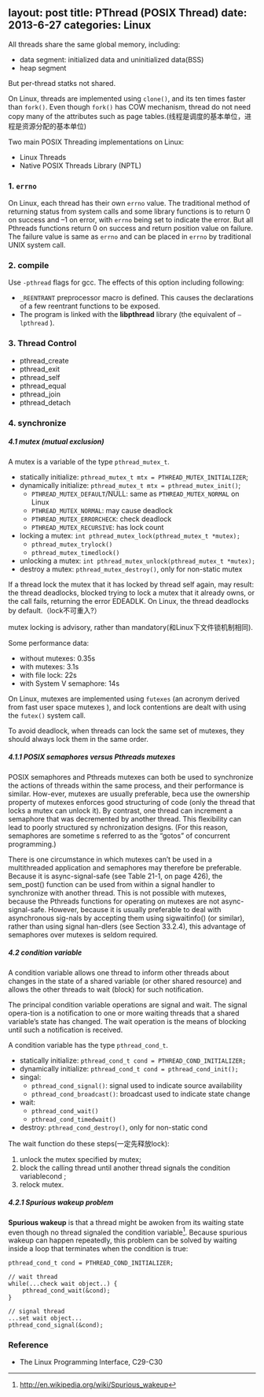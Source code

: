layout: post
title: PThread (POSIX Thread)
date: 2013-6-27
categories: Linux
---

All threads share the same global memory, including:

- data segment: initialized data and uninitialized data(BSS)
- heap segment

But per-thread statks not shared.

On Linux, threads are implemented using `clone()`, and its ten times faster than `fork()`. Even though `fork()` has COW mechanism, thread do not need copy many of the attributes such as page tables.(线程是调度的基本单位，进程是资源分配的基本单位)


Two main POSIX Threading implementations on Linux:

- Linux Threads
- Native POSIX Threads Library (NPTL)

### 1. `errno`

On Linux, each thread has their own `errno` value.
The traditional method of returning status from system calls and some library functions is to return 0 on success and –1 on error, with `errno` being set to indicate the error.
But all Pthreads functions return 0 on success and return position value on failure. The failure value is same as `errno` and can be placed in `errno` by traditional UNIX system call.

### 2. compile

Use `-pthread` flags for gcc. The effects of this option including following:

- `_REENTRANT` preprocessor macro is defined. This causes the declarations of a few reentrant functions to be exposed.
- The program is linked with the **libpthread** library (the equivalent of `–lpthread` ).

### 3. Thread Control

- pthread_create
- pthread_exit
- pthread_self
- pthread_equal
- pthread_join
- pthread_detach

### 4. synchronize

##### 4.1 mutex (mutual exclusion)

A mutex is a variable of the type `pthread_mutex_t`.

- statically initialize: `pthread_mutex_t mtx = PTHREAD_MUTEX_INITIALIZER`;
- dynamically initialize: `pthread_mutex_t mtx = pthread_mutex_init()`;
  - `PTHREAD_MUTEX_DEFAULT`/NULL: same as `PTHREAD_MUTEX_NORMAL` on Linux
  - `PTHREAD_MUTEX_NORMAL`: may cause deadlock
  - `PTHREAD_MUTEX_ERRORCHECK`: check deadlock
  - `PTHREAD_MUTEX_RECURSIVE`: has lock count
- locking a mutex: `int pthread_mutex_lock(pthread_mutex_t *mutex);`
  - `pthread_mutex_trylock()`
  - `pthread_mutex_timedlock()`
- unlocking a mutex: `int pthread_mutex_unlock(pthread_mutex_t *mutex);`
- destroy a mutex: `pthread_mutex_destroy()`, only for non-static mutex

If a thread lock the mutex that it has locked by thread self again, may result: the thread  deadlocks, blocked trying to lock a mutex that it already owns, or the call fails, returning the error EDEADLK. On Linux, the thread deadlocks by default.（lock不可重入?）

mutex locking is advisory, rather than mandatory(和Linux下文件锁机制相同).

Some performance data:

- without mutexes: 0.35s
- with mutexes: 3.1s
- with file lock: 22s
- with System V semaphore: 14s

On Linux, mutexes are implemented using `futexes` (an acronym derived from fast user space mutexes ), and lock contentions are dealt with using the `futex()`  system call.

To avoid deadlock, when threads can lock the same set of mutexes, they should always lock them in the same order.

##### 4.1.1 POSIX semaphores versus Pthreads mutexes

POSIX semaphores and Pthreads mutexes can both be used to synchronize the actions of threads within the same process, and their performance is similar. How-ever, mutexes are usually preferable, beca use the ownership property of mutexes enforces good structuring of code (only  the thread that locks a mutex can unlock it). By contrast, one thread can increment a semaphore that was decremented by another thread. This flexibility can lead to  poorly structured sy nchronization designs. (For this reason, semaphores are sometime s referred to as the “gotos” of concurrent programming.)

There is one circumstance in which mutexes can’t be used in a multithreaded application and semaphores may therefore be preferable. Because it is async-signal-safe (see Table 21-1, on page 426), the sem_post() function can be used from within a signal handler to synchronize with another thread. This is not possible with mutexes, because the Pthreads functions for operating on mutexes are not async-signal-safe. However, because it is usually preferable to deal with asynchronous sig-nals by accepting them using  sigwaitinfo() (or similar), rather than using signal han-dlers (see Section 33.2.4), this advantage of semaphores over mutexes is seldom required.

##### 4.2 condition variable

A condition variable allows one thread to inform other threads about changes in the state of a shared variable (or other shared resource) and allows the other threads to wait (block) for such notification.

The principal condition variable operations are signal and wait. The signal opera-tion is a notification to one or more waiting threads that a shared variable’s state has changed. The wait operation is the means of blocking until such a notification is received.

A condition variable has the type `pthread_cond_t`.

- statically initialize: `pthread_cond_t cond = PTHREAD_COND_INITIALIZER;`
- dynamically initialize: `pthread_cond_t cond = pthread_cond_init();`
- singal:
  - `pthread_cond_signal()`: signal used to indicate source availability
  - `pthread_cond_broadcast()`: broadcast used to indicate state change
- wait:
  - `pthread_cond_wait()`
  - `pthread_cond_timedwait()`
- destroy: `pthread_cond_destroy()`, only for non-static cond
  
The wait function do these steps(一定先释放lock):

1. unlock the mutex specified by mutex;
2. block the calling thread until another thread signals the condition variablecond ;
3. relock  mutex.

##### 4.2.1 Spurious wakeup problem

**Spurious wakeup** is that a thread might be awoken from its waiting state even though no thread signaled the condition variable[^SWP]. 
Because spurious wakeup can happen repeatedly,  this problem can be solved by waiting inside a loop that terminates when the condition is true:

```
pthread_cond_t cond = PTHREAD_COND_INITIALIZER;

// wait thread 
while(...check wait object..) {
	pthread_cond_wait(&cond);
}

// signal thread
...set wait object...
pthread_cond_signal(&cond);
```

### Reference

- The Linux Programming Interface, C29-C30
[^SWP]: http://en.wikipedia.org/wiki/Spurious_wakeup


